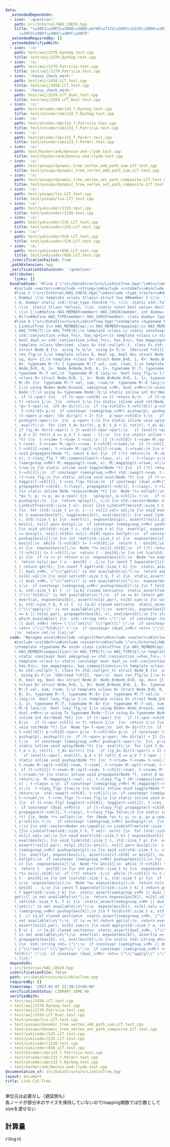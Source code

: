 ```yaml
---
data:
  _extendedDependsOn:
  - icon: ':question:'
    path: src/Internal/HAS_CHECK.hpp
    title: "\u30E1\u30F3\u30D0\u306E\u6709\u7121\u3092\u5224\u5B9A\u3059\u308B\u30C6\
      \u30F3\u30D7\u30EC\u30FC\u30C8"
  _extendedRequiredBy: []
  _extendedVerifiedWith:
  - icon: ':x:'
    path: test/aoj/2270.DynSeg.test.cpp
    title: test/aoj/2270.DynSeg.test.cpp
  - icon: ':x:'
    path: test/aoj/2270.Patricia.test.cpp
    title: test/aoj/2270.Patricia.test.cpp
  - icon: ':heavy_check_mark:'
    path: test/aoj/2450.LCT.test.cpp
    title: test/aoj/2450.LCT.test.cpp
  - icon: ':heavy_check_mark:'
    path: test/aoj/2559.LCT_Dual.test.cpp
    title: test/aoj/2559.LCT_Dual.test.cpp
  - icon: ':x:'
    path: test/atcoder/abc133_f.DynSeg.test.cpp
    title: test/atcoder/abc133_f.DynSeg.test.cpp
  - icon: ':x:'
    path: test/atcoder/abc133_f.Patricia.test.cpp
    title: test/atcoder/abc133_f.Patricia.test.cpp
  - icon: ':x:'
    path: test/atcoder/abc133_f.PerArr.test.cpp
    title: test/atcoder/abc133_f.PerArr.test.cpp
  - icon: ':x:'
    path: test/hackerrank/bonnie-and-clyde.test.cpp
    title: test/hackerrank/bonnie-and-clyde.test.cpp
  - icon: ':x:'
    path: test/yosupo/dynamic_tree_vertex_add_path_sum.LCT.test.cpp
    title: test/yosupo/dynamic_tree_vertex_add_path_sum.LCT.test.cpp
  - icon: ':x:'
    path: test/yosupo/dynamic_tree_vertex_set_path_composite.LCT.test.cpp
    title: test/yosupo/dynamic_tree_vertex_set_path_composite.LCT.test.cpp
  - icon: ':x:'
    path: test/yosupo/lca.LCT.test.cpp
    title: test/yosupo/lca.LCT.test.cpp
  - icon: ':x:'
    path: test/yukicoder/1326.test.cpp
    title: test/yukicoder/1326.test.cpp
  - icon: ':x:'
    path: test/yukicoder/235.LCT.test.cpp
    title: test/yukicoder/235.LCT.test.cpp
  - icon: ':x:'
    path: test/yukicoder/529.LCT.test.cpp
    title: test/yukicoder/529.LCT.test.cpp
  - icon: ':x:'
    path: test/yukicoder/650.LCT.test.cpp
    title: test/yukicoder/650.LCT.test.cpp
  _isVerificationFailed: true
  _pathExtension: hpp
  _verificationStatusIcon: ':question:'
  attributes:
    links: []
  bundledCode: "#line 2 \"src/DataStructure/LinkCutTree.hpp\"\n#include <algorithm>\n\
    #include <vector>\n#include <string>\n#include <cstddef>\n#include <cassert>\n\
    #line 2 \"src/Internal/HAS_CHECK.hpp\"\n#include <type_traits>\n#define HAS_CHECK(member,\
    \ Dummy) \\\n template <class tClass> struct has_##member { \\\n  template <class\
    \ U, Dummy> static std::true_type check(U *); \\\n  static std::false_type check(...);\
    \ \\\n  static tClass *mClass; \\\n  static const bool value= decltype(check(mClass))::value;\
    \ \\\n };\n#define HAS_MEMBER(member) HAS_CHECK(member, int dummy= (&U::member,\
    \ 0))\n#define HAS_TYPE(member) HAS_CHECK(member, class dummy= typename U::member)\n\
    #line 8 \"src/DataStructure/LinkCutTree.hpp\"\ntemplate <typename M= void> class\
    \ LinkCutTree {\n HAS_MEMBER(op);\n HAS_MEMBER(mapping);\n HAS_MEMBER(composition);\n\
    \ HAS_TYPE(T);\n HAS_TYPE(E);\n template <class L> static constexpr bool semigroup_v=\
    \ std::conjunction_v<has_T<L>, has_op<L>>;\n template <class L> static constexpr\
    \ bool dual_v= std::conjunction_v<has_T<L>, has_E<L>, has_mapping<L>, has_composition<L>>;\n\
    \ template <class tDerived, class U= std::nullptr_t, class F= std::nullptr_t>\
    \ struct Node_B {\n  using T= U;\n  using E= F;\n  tDerived *ch[2], *par;\n  bool\
    \ rev_flg;\n };\n template <class D, bool sg, bool du> struct Node_D: Node_B<Node_D<D,\
    \ sg, du>> {};\n template <class D> struct Node_D<D, 1, 0>: Node_B<Node_D<D, 1,\
    \ 0>, typename M::T> { typename M::T val, sum, rsum; };\n template <class D> struct\
    \ Node_D<D, 0, 1>: Node_B<Node_D<D, 0, 1>, typename M::T, typename M::E> {\n \
    \ typename M::T val;\n  typename M::E lazy;\n  bool lazy_flg;\n };\n template\
    \ <class D> struct Node_D<D, 1, 1>: Node_B<Node_D<D, 1, 1>, typename M::T, typename\
    \ M::E> {\n  typename M::T val, sum, rsum;\n  typename M::E lazy;\n  bool lazy_flg;\n\
    \ };\n using Node= Node_D<void, semigroup_v<M>, dual_v<M>>;\n using T= typename\
    \ Node::T;\n using E= typename Node::E;\n static inline int dir(Node *&t) {\n\
    \  if (t->par) {\n   if (t->par->ch[0] == t) return 0;\n   if (t->par->ch[1] ==\
    \ t) return 1;\n  }\n  return 2;\n }\n static inline void rot(Node *t) {\n  Node\
    \ *p= t->par;\n  int d= dir(t);\n  if ((p->ch[d]= t->ch[!d])) p->ch[d]->par= p;\n\
    \  t->ch[!d]= p;\n  if constexpr (semigroup_v<M>) pushup(p), pushup(t);\n  if\
    \ (t->par= p->par; (d= dir(p)) < 2) {\n   p->par->ch[d]= t;\n   if constexpr (semigroup_v<M>)\
    \ pushup(t->par);\n  }\n  p->par= t;\n }\n static inline void splay(Node *t) {\n\
    \  eval(t);\n  for (int t_d= dir(t), p_d; t_d < 2; rot(t), t_d= dir(t)) {\n  \
    \ if ((p_d= dir(t->par)) < 2) eval(t->par->par);\n   if (eval(t->par), eval(t);\
    \ p_d < 2) rot(t_d == p_d ? t->par : t);\n  }\n }\n static inline void pushup(Node\
    \ *t) {\n  t->rsum= t->sum= t->val;\n  if (t->ch[0]) t->sum= M::op(t->ch[0]->sum,\
    \ t->sum), t->rsum= M::op(t->rsum, t->ch[0]->rsum);\n  if (t->ch[1]) t->sum= M::op(t->sum,\
    \ t->ch[1]->sum), t->rsum= M::op(t->ch[1]->rsum, t->rsum);\n }\n static inline\
    \ void propagate(Node *t, const E &x) {\n  if (!t) return;\n  M::mapping(t->val,\
    \ x), t->lazy_flg ? (M::composition(t->lazy, x), x) : t->lazy= x;\n  if constexpr\
    \ (semigroup_v<M>) M::mapping(t->sum, x), M::mapping(t->rsum, x);\n  t->lazy_flg=\
    \ true;\n }\n static inline void toggle(Node *t) {\n  if (!t) return;\n  std::swap(t->ch[0],\
    \ t->ch[1]);\n  if constexpr (semigroup_v<M>) std::swap(t->sum, t->rsum);\n  t->rev_flg=\
    \ !t->rev_flg;\n }\n static inline void eval(Node *t) {\n  if (t->rev_flg) toggle(t->ch[0]),\
    \ toggle(t->ch[1]), t->rev_flg= false;\n  if constexpr (dual_v<M>)\n   if (t->lazy_flg)\
    \ propagate(t->ch[0], t->lazy), propagate(t->ch[1], t->lazy), t->lazy_flg= false;\n\
    \ }\n static inline Node *expose(Node *t) {\n  Node *r= nullptr;\n  for (Node\
    \ *p= t; p; r= p, p= p->par) {\n   splay(p), p->ch[1]= r;\n   if constexpr (semigroup_v<M>)\
    \ pushup(p);\n  }\n  return splay(t), r;\n }\n std::vector<Node> ns;\npublic:\n\
    \ LinkCutTree(std::size_t n): ns(n) {}\n LinkCutTree(std::size_t n, T val): ns(n)\
    \ {\n  for (std::size_t i= n; i--;) ns[i].val= val;\n }\n void evert(std::size_t\
    \ k) { expose(&ns[k]), toggle(&ns[k]), eval(&ns[k]); }\n void link(std::size_t\
    \ c, std::size_t p) {\n  evert(c), expose(&ns[p]), assert(!ns[c].par), ns[p].ch[1]=\
    \ &ns[c], ns[c].par= &ns[p];\n  if constexpr (semigroup_v<M>) pushup(&ns[p]);\n\
    \ }\n void cut(std::size_t c, std::size_t p) {\n  evert(p), expose(&ns[c]), assert(ns[c].ch[0]\
    \ == &ns[p]), ns[c].ch[0]= ns[c].ch[0]->par= nullptr;\n  if constexpr (semigroup_v<M>)\
    \ pushup(&ns[c]);\n }\n int root(std::size_t x) {\n  expose(&ns[x]);\n  Node *t=\
    \ &ns[x];\n  while (t->ch[0]) t= t->ch[0];\n  return t - &ns[0];\n }\n int par(std::size_t\
    \ x) {\n  expose(&ns[x]);\n  Node *t= ns[x].ch[0];\n  if (!t) return -1;\n  while\
    \ (t->ch[1]) t= t->ch[1];\n  return t - &ns[0];\n }\n int lca(std::size_t x, std::size_t\
    \ y) {\n  if (x == y) return x;\n  expose(&ns[x]);\n  Node *u= expose(&ns[y]);\n\
    \  return ns[x].par ? u - &ns[0] : -1;\n }\n const T &operator[](std::size_t k)\
    \ { return get(k); }\n const T &get(std::size_t k) {\n  static_assert(semigroup_v<M>\
    \ || dual_v<M>, \"\\\"get\\\" is not available\\n\");\n  return expose(&ns[k]),\
    \ ns[k].val;\n }\n void set(std::size_t k, T v) {\n  static_assert(semigroup_v<M>\
    \ || dual_v<M>, \"\\\"set\\\" is not available\\n\");\n  expose(&ns[k]), ns[k].val=\
    \ v;\n  if constexpr (semigroup_v<M>) pushup(&ns[k]);\n }\n T fold(std::size_t\
    \ a, std::size_t b) {  // [a,b] closed section\n  static_assert(semigroup_v<M>,\
    \ \"\\\"fold\\\" is not available\\n\");\n  if (a == b) return get(a);\n  return\
    \ evert(a), expose(&ns[b]), assert(ns[a].par), ns[b].sum;\n }\n void apply(std::size_t\
    \ a, std::size_t b, E v) {  // [a,b] closed section\n  static_assert(dual_v<M>,\
    \ \"\\\"apply\\\" is not available\\n\");\n  evert(a), expose(&ns[b]), assert(a\
    \ == b || ns[a].par), propagate(&ns[b], v), eval(&ns[b]);\n }\n static std::string\
    \ which_available() {\n  std::string ret= \"\";\n  if constexpr (semigroup_v<M>\
    \ || dual_v<M>) ret+= \"\\\"set\\\" \\\"get\\\" \";\n  if constexpr (semigroup_v<M>)\
    \ ret+= \"\\\"fold\\\" \";\n  if constexpr (dual_v<M>) ret+= \"\\\"apply\\\" \"\
    ;\n  return ret;\n }\n};\n"
  code: "#pragma once\n#include <algorithm>\n#include <vector>\n#include <string>\n\
    #include <cstddef>\n#include <cassert>\n#include \"src/Internal/HAS_CHECK.hpp\"\
    \ntemplate <typename M= void> class LinkCutTree {\n HAS_MEMBER(op);\n HAS_MEMBER(mapping);\n\
    \ HAS_MEMBER(composition);\n HAS_TYPE(T);\n HAS_TYPE(E);\n template <class L>\
    \ static constexpr bool semigroup_v= std::conjunction_v<has_T<L>, has_op<L>>;\n\
    \ template <class L> static constexpr bool dual_v= std::conjunction_v<has_T<L>,\
    \ has_E<L>, has_mapping<L>, has_composition<L>>;\n template <class tDerived, class\
    \ U= std::nullptr_t, class F= std::nullptr_t> struct Node_B {\n  using T= U;\n\
    \  using E= F;\n  tDerived *ch[2], *par;\n  bool rev_flg;\n };\n template <class\
    \ D, bool sg, bool du> struct Node_D: Node_B<Node_D<D, sg, du>> {};\n template\
    \ <class D> struct Node_D<D, 1, 0>: Node_B<Node_D<D, 1, 0>, typename M::T> { typename\
    \ M::T val, sum, rsum; };\n template <class D> struct Node_D<D, 0, 1>: Node_B<Node_D<D,\
    \ 0, 1>, typename M::T, typename M::E> {\n  typename M::T val;\n  typename M::E\
    \ lazy;\n  bool lazy_flg;\n };\n template <class D> struct Node_D<D, 1, 1>: Node_B<Node_D<D,\
    \ 1, 1>, typename M::T, typename M::E> {\n  typename M::T val, sum, rsum;\n  typename\
    \ M::E lazy;\n  bool lazy_flg;\n };\n using Node= Node_D<void, semigroup_v<M>,\
    \ dual_v<M>>;\n using T= typename Node::T;\n using E= typename Node::E;\n static\
    \ inline int dir(Node *&t) {\n  if (t->par) {\n   if (t->par->ch[0] == t) return\
    \ 0;\n   if (t->par->ch[1] == t) return 1;\n  }\n  return 2;\n }\n static inline\
    \ void rot(Node *t) {\n  Node *p= t->par;\n  int d= dir(t);\n  if ((p->ch[d]=\
    \ t->ch[!d])) p->ch[d]->par= p;\n  t->ch[!d]= p;\n  if constexpr (semigroup_v<M>)\
    \ pushup(p), pushup(t);\n  if (t->par= p->par; (d= dir(p)) < 2) {\n   p->par->ch[d]=\
    \ t;\n   if constexpr (semigroup_v<M>) pushup(t->par);\n  }\n  p->par= t;\n }\n\
    \ static inline void splay(Node *t) {\n  eval(t);\n  for (int t_d= dir(t), p_d;\
    \ t_d < 2; rot(t), t_d= dir(t)) {\n   if ((p_d= dir(t->par)) < 2) eval(t->par->par);\n\
    \   if (eval(t->par), eval(t); p_d < 2) rot(t_d == p_d ? t->par : t);\n  }\n }\n\
    \ static inline void pushup(Node *t) {\n  t->rsum= t->sum= t->val;\n  if (t->ch[0])\
    \ t->sum= M::op(t->ch[0]->sum, t->sum), t->rsum= M::op(t->rsum, t->ch[0]->rsum);\n\
    \  if (t->ch[1]) t->sum= M::op(t->sum, t->ch[1]->sum), t->rsum= M::op(t->ch[1]->rsum,\
    \ t->rsum);\n }\n static inline void propagate(Node *t, const E &x) {\n  if (!t)\
    \ return;\n  M::mapping(t->val, x), t->lazy_flg ? (M::composition(t->lazy, x),\
    \ x) : t->lazy= x;\n  if constexpr (semigroup_v<M>) M::mapping(t->sum, x), M::mapping(t->rsum,\
    \ x);\n  t->lazy_flg= true;\n }\n static inline void toggle(Node *t) {\n  if (!t)\
    \ return;\n  std::swap(t->ch[0], t->ch[1]);\n  if constexpr (semigroup_v<M>) std::swap(t->sum,\
    \ t->rsum);\n  t->rev_flg= !t->rev_flg;\n }\n static inline void eval(Node *t)\
    \ {\n  if (t->rev_flg) toggle(t->ch[0]), toggle(t->ch[1]), t->rev_flg= false;\n\
    \  if constexpr (dual_v<M>)\n   if (t->lazy_flg) propagate(t->ch[0], t->lazy),\
    \ propagate(t->ch[1], t->lazy), t->lazy_flg= false;\n }\n static inline Node *expose(Node\
    \ *t) {\n  Node *r= nullptr;\n  for (Node *p= t; p; r= p, p= p->par) {\n   splay(p),\
    \ p->ch[1]= r;\n   if constexpr (semigroup_v<M>) pushup(p);\n  }\n  return splay(t),\
    \ r;\n }\n std::vector<Node> ns;\npublic:\n LinkCutTree(std::size_t n): ns(n)\
    \ {}\n LinkCutTree(std::size_t n, T val): ns(n) {\n  for (std::size_t i= n; i--;)\
    \ ns[i].val= val;\n }\n void evert(std::size_t k) { expose(&ns[k]), toggle(&ns[k]),\
    \ eval(&ns[k]); }\n void link(std::size_t c, std::size_t p) {\n  evert(c), expose(&ns[p]),\
    \ assert(!ns[c].par), ns[p].ch[1]= &ns[c], ns[c].par= &ns[p];\n  if constexpr\
    \ (semigroup_v<M>) pushup(&ns[p]);\n }\n void cut(std::size_t c, std::size_t p)\
    \ {\n  evert(p), expose(&ns[c]), assert(ns[c].ch[0] == &ns[p]), ns[c].ch[0]= ns[c].ch[0]->par=\
    \ nullptr;\n  if constexpr (semigroup_v<M>) pushup(&ns[c]);\n }\n int root(std::size_t\
    \ x) {\n  expose(&ns[x]);\n  Node *t= &ns[x];\n  while (t->ch[0]) t= t->ch[0];\n\
    \  return t - &ns[0];\n }\n int par(std::size_t x) {\n  expose(&ns[x]);\n  Node\
    \ *t= ns[x].ch[0];\n  if (!t) return -1;\n  while (t->ch[1]) t= t->ch[1];\n  return\
    \ t - &ns[0];\n }\n int lca(std::size_t x, std::size_t y) {\n  if (x == y) return\
    \ x;\n  expose(&ns[x]);\n  Node *u= expose(&ns[y]);\n  return ns[x].par ? u -\
    \ &ns[0] : -1;\n }\n const T &operator[](std::size_t k) { return get(k); }\n const\
    \ T &get(std::size_t k) {\n  static_assert(semigroup_v<M> || dual_v<M>, \"\\\"\
    get\\\" is not available\\n\");\n  return expose(&ns[k]), ns[k].val;\n }\n void\
    \ set(std::size_t k, T v) {\n  static_assert(semigroup_v<M> || dual_v<M>, \"\\\
    \"set\\\" is not available\\n\");\n  expose(&ns[k]), ns[k].val= v;\n  if constexpr\
    \ (semigroup_v<M>) pushup(&ns[k]);\n }\n T fold(std::size_t a, std::size_t b)\
    \ {  // [a,b] closed section\n  static_assert(semigroup_v<M>, \"\\\"fold\\\" is\
    \ not available\\n\");\n  if (a == b) return get(a);\n  return evert(a), expose(&ns[b]),\
    \ assert(ns[a].par), ns[b].sum;\n }\n void apply(std::size_t a, std::size_t b,\
    \ E v) {  // [a,b] closed section\n  static_assert(dual_v<M>, \"\\\"apply\\\"\
    \ is not available\\n\");\n  evert(a), expose(&ns[b]), assert(a == b || ns[a].par),\
    \ propagate(&ns[b], v), eval(&ns[b]);\n }\n static std::string which_available()\
    \ {\n  std::string ret= \"\";\n  if constexpr (semigroup_v<M> || dual_v<M>) ret+=\
    \ \"\\\"set\\\" \\\"get\\\" \";\n  if constexpr (semigroup_v<M>) ret+= \"\\\"\
    fold\\\" \";\n  if constexpr (dual_v<M>) ret+= \"\\\"apply\\\" \";\n  return ret;\n\
    \ }\n};"
  dependsOn:
  - src/Internal/HAS_CHECK.hpp
  isVerificationFile: false
  path: src/DataStructure/LinkCutTree.hpp
  requiredBy: []
  timestamp: '2023-02-07 15:39:13+09:00'
  verificationStatus: LIBRARY_SOME_WA
  verifiedWith:
  - test/aoj/2450.LCT.test.cpp
  - test/aoj/2270.DynSeg.test.cpp
  - test/aoj/2270.Patricia.test.cpp
  - test/aoj/2559.LCT_Dual.test.cpp
  - test/yosupo/lca.LCT.test.cpp
  - test/yosupo/dynamic_tree_vertex_add_path_sum.LCT.test.cpp
  - test/yosupo/dynamic_tree_vertex_set_path_composite.LCT.test.cpp
  - test/yukicoder/529.LCT.test.cpp
  - test/yukicoder/235.LCT.test.cpp
  - test/yukicoder/1326.test.cpp
  - test/yukicoder/650.LCT.test.cpp
  - test/atcoder/abc133_f.Patricia.test.cpp
  - test/atcoder/abc133_f.PerArr.test.cpp
  - test/atcoder/abc133_f.DynSeg.test.cpp
  - test/hackerrank/bonnie-and-clyde.test.cpp
documentation_of: src/DataStructure/LinkCutTree.hpp
layout: document
title: Link-Cut-Tree
---
```

単位元は必要なし（遅延側も）\
各ノードが部分木のサイズを保持していないのでmapping関数では引数としてsizeを渡せない
## 計算量
$\mathcal{O}(\log n)$